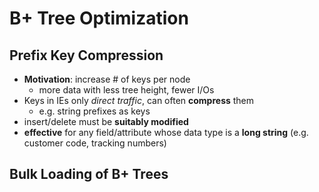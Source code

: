 # B+ Tree Optimization
## Prefix Key Compression
- **Motivation**: increase # of keys per node
	- more data with less tree height, fewer I/Os
- Keys in IEs only *direct traffic*, can often **compress** them
	- e.g. string prefixes as keys
- insert/delete must be **suitably modified**
- **effective** for any field/attribute whose data type is a **long string** (e.g. customer code, tracking numbers)
## Bulk Loading of B+ Trees
